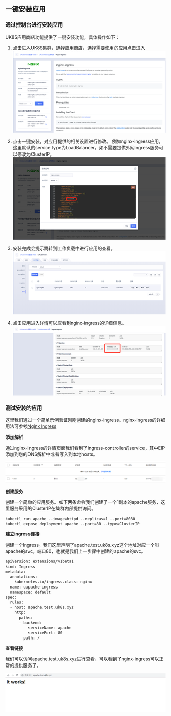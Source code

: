 
## 一键安装应用


### 通过控制台进行安装应用

UK8S应用商店功能提供了一键安装功能，具体操作如下：


1. 点击进入UK8S集群，选择应用商店，选择需要使用的应用点击进入
![](../images/helm/chart.png)

2. 点击一键安装，对应用提供的相关设置进行修改。
例如nginx-ingress应用，这里默认的service.type为LoadBalancer，如不需要提供外网ingress服务可以修改为ClusterIP。
![](../images/helm/values.png)


3. 安装完成会提示跳转到工作负载中进行应用的查看。
![](../images/helm/applist.png)

4. 点击应用进入详情可以查看到nginx-ingress的详细信息。
![](../images/helm/application.png)

### 测试安装的应用

这里我们通过一个简单示例验证刚刚创建的nginx-ingress。nginx-ingress的详细用法可参考[Nginx Ingress](../service/ingress/nginx)

**添加解析**

通过nginx-ingress的详情页面我们看到了ingress-controller的service，其中EIP添加到您的DNS解析中或者写入到本地hosts。

![](../images/helm/dns.png)


**创建服务**

创建一个简单的应用服务。如下两条命令我们创建了一个1副本的apache服务，这里服务采用的ClusterIP在集群内部提供访问。

```
kubectl run apache --image=httpd --replicas=1 --port=8080
kubectl expose deployment apache --port=80 --type=ClusterIP
```

**建立ingress连接**

创建一个Ingress。我们这里声明了apache.test.uk8s.xyz这个地址对应一个叫apache的svc，端口80，也就是我们上一步骤中创建的apache的svc。

```
apiVersion: extensions/v1beta1
kind: Ingress
metadata:
  annotations:
    kubernetes.io/ingress.class: nginx
  name: uapache-ingress
  namespace: default
spec:
  rules:
  - host: apache.test.uk8s.xyz
    http:
      paths:
      - backend:
          serviceName: apache
          servicePort: 80
        path: /
```

**查看链接**

我们可以访问apache.test.uk8s.xyz进行查看，可以看到了nginx-ingress可以正常的提供服务了。

![](../images/helm/apache.png)